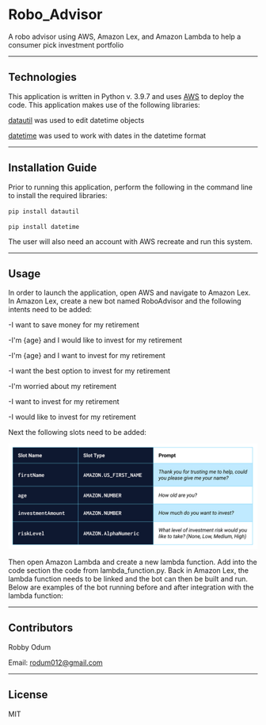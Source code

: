 # Robo_Advisor
A robo advisor using AWS, Amazon Lex, and Amazon Lambda to help a consumer pick investment portfolio

---

## Technologies

This application is written in Python v. 3.9.7 and uses [AWS](https://aws.amazon.com/console/) to deploy the code. This application makes use of
 the following libraries:


[datautil](https://dateutil.readthedocs.io/en/stable/) was used to edit datetime objects

[datetime](https://docs.python.org/3/library/datetime.html) was used to work with dates in the datetime format



---

## Installation Guide

Prior to running this application, perform the following in the command line to install the required libraries:

`pip install datautil`

`pip install datetime`

The user will also need an account with AWS recreate and run this system.



---

## Usage

In order to launch the application, open AWS and navigate to Amazon Lex. In Amazon Lex, create a new bot named RoboAdvisor and the following intents need to be added:

-I want to save money for my retirement

-I'm {age} and I would like to invest for my retirement

-I'm ​{age} and I want to invest for my retirement

-I want the best option to invest for my retirement

-I'm worried about my retirement

-I want to invest for my retirement

-I would like to invest for my retirement

Next the following slots need to be added:

![Slots](Images/slots.png)

Then open Amazon Lambda and create a new lambda function. Add into the code section the code from lambda_function.py. Back in Amazon Lex, the lambda function needs to be linked and the bot can then be built and run. Below are examples of the bot running before and after integration with the lambda function:



---

## Contributors

Robby Odum

Email: rodum012@gmail.com

---

## License

MIT